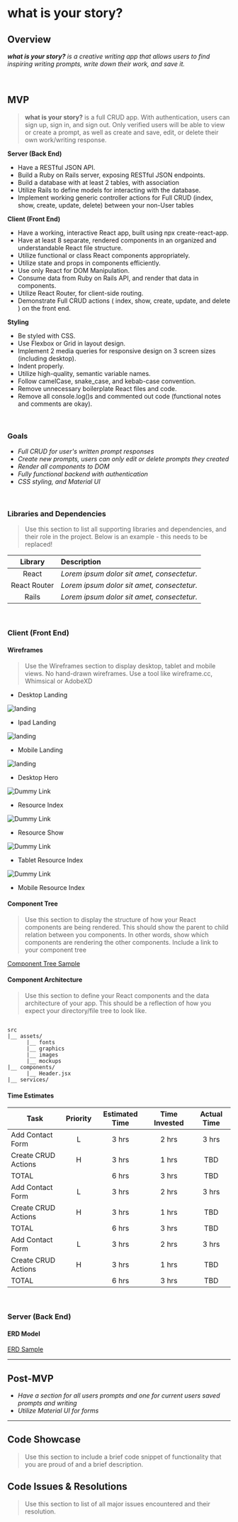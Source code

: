 # what is your story?

## Overview

_**what is your story?** is a creative writing app that allows users to find inspiring writing prompts, write down their work, and save it._


<br>

## MVP

> **what is your story?** is a full CRUD app. With authentication, users can sign up, sign in, and sign out. Only verified users will be able to view or create a prompt, as well as create and save, edit, or delete their own work/writing response. 

**Server (Back End)**
- Have a RESTful JSON API.
- Build a Ruby on Rails server, exposing RESTful JSON endpoints.
- Build a database with at least 2 tables, with association
- Utilize Rails to define models for interacting with the database.
- Implement working generic controller actions for Full CRUD (index, show, create, update, delete) between your non-User tables

**Client (Front End)**
- Have a working, interactive React app, built using npx create-react-app.
- Have at least 8 separate, rendered components in an organized and understandable React file structure.
- Utilize functional or class React components appropriately.
- Utilize state and props in components efficiently.
- Use only React for DOM Manipulation.
- Consume data from Ruby on Rails API, and render that data in components.
- Utilize React Router, for client-side routing.
- Demonstrate Full CRUD actions ( index, show, create, update, and delete ) on the front end.

**Styling**
- Be styled with CSS.
- Use Flexbox or Grid in layout design.
- Implement 2 media queries for responsive design on 3 screen sizes (including desktop).
- Indent properly.
- Utilize high-quality, semantic variable names.
- Follow camelCase, snake_case, and kebab-case convention.
- Remove unnecessary boilerplate React files and code.
- Remove all console.log()s and commented out code (functional notes and comments are okay).

<br>

### Goals

- _Full CRUD for user's written prompt responses_
- _Create new prompts, users can only edit or delete prompts they created_
- _Render all components to DOM_
- _Fully functional backend with authentication_
- _CSS styling, and Material UI_

<br>

### Libraries and Dependencies

> Use this section to list all supporting libraries and dependencies, and their role in the project. Below is an example - this needs to be replaced!

|     Library      | Description                                |
| :--------------: | :----------------------------------------- |
|      React       | _Lorem ipsum dolor sit amet, consectetur._ |
|   React Router   | _Lorem ipsum dolor sit amet, consectetur._ |
|      Rails       | _Lorem ipsum dolor sit amet, consectetur._ |


<br>

### Client (Front End)

#### Wireframes

> Use the Wireframes section to display desktop, tablet and mobile views. No hand-drawn wireframes. Use a tool like wireframe.cc, Whimsical or AdobeXD



- Desktop Landing

![landing](https://imgur.com/a/0BkSY9b)

- Ipad Landing

![landing](https://imgur.com/a/OSdO0Ie)

- Mobile Landing

![landing](https://imgur.com/a/5blilst)

- Desktop Hero

![Dummy Link](url)

- Resource Index

![Dummy Link](url)

- Resource Show

![Dummy Link](url)

- Tablet Resource Index

![Dummy Link](url)

- Mobile Resource Index

#### Component Tree

> Use this section to display the structure of how your React components are being rendered. This should show the parent to child relation between you components. In other words, show which components are rendering the other components. Include a link to your component tree

[Component Tree Sample](https://gist.git.generalassemb.ly/davidtwhitlatch/414107e2560ae0bb65e233570f2fe056#file-component-tree-png)

#### Component Architecture

> Use this section to define your React components and the data architecture of your app. This should be a reflection of how you expect your directory/file tree to look like. 

``` structure

src
|__ assets/
      |__ fonts
      |__ graphics
      |__ images
      |__ mockups
|__ components/
      |__ Header.jsx
|__ services/

```

#### Time Estimates

| Task                | Priority | Estimated Time | Time Invested | Actual Time |
| ------------------- | :------: | :------------: | :-----------: | :---------: |
| Add Contact Form    |    L     |     3 hrs      |     2 hrs     |    3 hrs    |
| Create CRUD Actions |    H     |     3 hrs      |     1 hrs     |     TBD     |
| TOTAL               |          |     6 hrs      |     3 hrs     |     TBD     |
| Add Contact Form    |    L     |     3 hrs      |     2 hrs     |    3 hrs    |
| Create CRUD Actions |    H     |     3 hrs      |     1 hrs     |     TBD     |
| TOTAL               |          |     6 hrs      |     3 hrs     |     TBD     |
| Add Contact Form    |    L     |     3 hrs      |     2 hrs     |    3 hrs    |
| Create CRUD Actions |    H     |     3 hrs      |     1 hrs     |     TBD     |
| TOTAL               |          |     6 hrs      |     3 hrs     |     TBD     |



<br>

### Server (Back End)

#### ERD Model

[ERD Sample](https://drive.google.com/file/d/18mtyR2v5RfSkYkoxOhv_HV4wj5FxWcND/view?usp=sharing)
<br>

***

## Post-MVP

- _Have a section for all users prompts and one for current users saved prompts and writing_
- _Utilize Material UI for forms_

***

## Code Showcase

> Use this section to include a brief code snippet of functionality that you are proud of and a brief description.

## Code Issues & Resolutions

> Use this section to list of all major issues encountered and their resolution.
